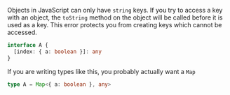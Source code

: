 Objects in JavaScript can only have `string` keys. If you try to access a key with an object, the `toString` method on the object will be called before it is used as a key. This error protects you from creating keys which cannot be accessed.

```ts
interface A {
  [index: { a: boolean }]: any
}
```

If you are writing types like this, you probably actually want a `Map`

```ts
type A = Map<{ a: boolean }, any>
```
